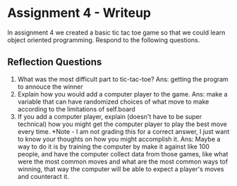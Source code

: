 # Assignment 4 - Writeup

In assignment 4 we created a basic tic tac toe game so that we could learn object oriented programming. Respond to the following questions.

## Reflection Questions

1. What was the most difficult part to tic-tac-toe?
    Ans: getting the program to annouce the winner
2. Explain how you would add a computer player to the game.
    Ans: make a variable that can have randomized choices of what move to make according to the limitations of self.board
3. If you add a computer player, explain (doesn't have to be super technical) how you might get the computer player to play the best move every time. *Note - I am not grading this for a correct answer, I just want to know your thoughts on how you might accomplish it.
    Ans: Maybe a way to do it is by training the computer by make it against like 100 people, and have the computer collect data from those games, like what were the most common moves and what are the most common ways tof winning, that way the computer will be able to expect a player's moves and counteract it.
